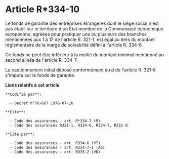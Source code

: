 # Article R*334-10

Le fonds de garantie des entreprises étrangères dont le siège social n'est pas établi sur le territoire d'un Etat membre de
la Communauté économique européenne, agréées pour pratiquer une ou plusieurs des branches mentionnées aux 1 à 17 de l'article
R. 321-1, est égal au tiers du montant réglementaire de la marge de solvabilité défini à l'article R. 334-6.

Ce fonds ne peut être inférieur à la moitié du montant minimal mentionné au second alinéa de l'article R. 334-7.

Le cautionnement initial déposé conformément au d de l'article R. 321-8 s'impute sur le fonds de garantie.

**Liens relatifs à cet article**

	**Codifié par**:

	  - Décret n°76-667 1976-07-16

	**Cite**:

	  - Code des assurances - art. R*334-7 (M)
	  - Code des assurances R321-1, R334-6, R334-7, R321-8

	**Cité par**:

	  - Code des assurances - art. R334-6 (VT)
	  - Code des assurances - art. R334-7-1 (Ab)
	  - Code des assurances - art. R335-2 (VD)
